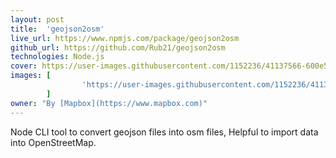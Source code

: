 ```yaml
---
layout: post
title:  'geojson2osm'
live_url: https://www.npmjs.com/package/geojson2osm
github_url: https://github.com/Rub21/geojson2osm
technologies: Node.js
cover: https://user-images.githubusercontent.com/1152236/41137566-600e5e9c-6aa1-11e8-945e-fd25663e5dba.png
images: [
                'https://user-images.githubusercontent.com/1152236/41137566-600e5e9c-6aa1-11e8-945e-fd25663e5dba.png'
        ]
owner: "By [Mapbox](https://www.mapbox.com)"
---
```

Node CLI tool to convert geojson files into osm files, Helpful to import data into OpenStreetMap.
